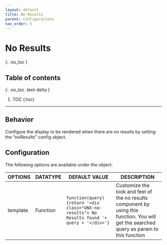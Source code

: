 ```yaml
---
layout: default
title: No Results
parent: Configurations
nav_order: 5
---
```


# No Results
{: .no_toc }

## Table of contents
{: .no_toc .text-delta }

1. TOC
{:toc}

---

## Behavior

Configure the display to be rendered when there are no results by setting the “noResults” config object.

## Configuration

The following options are available under the object:  


| OPTIONS | DATATYPE | DEFAULT VALUE | DESCRIPTION |
|----------|----------|----------|----------|
| template | Function | `function(query){return '<div class="UNX-no-results"> No Results found '+ query + '</div>'}` | Customize the look and feel of the no results component by using this function. You will get the searched query as param to this function |